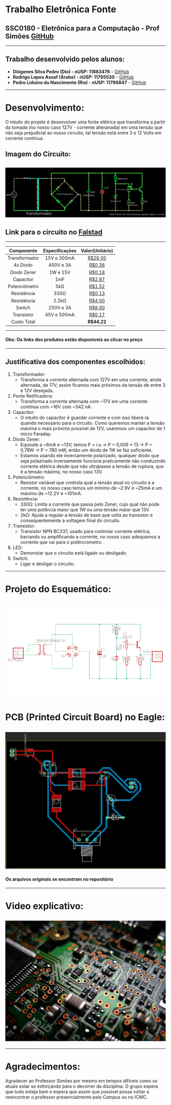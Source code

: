 # **Trabalho Eletrônica Fonte**
## **SSC0180 - Eletrônica para a Computação - Prof Simões** [GitHub](https://github.com/simoesusp)
--------
## **Trabalho desenvolvido pelos alunos:**
- **Diógenes Silva Pedro (Dio) - nUSP: 11883476** - [GitHub](https://github.com/DioUSP)
- **Rodrigo Lopes Assaf (Árabe) - nUSP: 11795530** - [GitHub](https://github.com/Roassaf)
- **Pedro Liduino do Nascimento (Rio) - nUSP: 11796847** - [GitHub](https://github.com/pedronii)
--------
# **Desenvolvimento:**
O intuito do projeto é desenvolver uma fonte elétrica que transforma a partir da tomada (no nosso caso 127V - corrente alteranada) em uma tensão que não seja prejudicial ao nosso circuito, tal tensão está entre 3 e 12 Volts em corrente contínua.
## **Imagem do Circuito:**
## [![Screenshot](Imagens/Falstad.png)](http://tinyurl.com/y97vdnzr)
## **Link para o circuito no [Falstad](http://tinyurl.com/y97vdnzr)** 
--------
| **Componente** | **Especificações** | **Valor(Unitário)** |
|:---------------:|:-------------:|:---------------:|
|Transformador | 15V e 300mA | [R$26,00](https://produto.mercadolivre.com.br/MLB-802952898-transformador-primario-0110-0110-secundario-015v-300ma-_JM?matt_tool=82322591&matt_word&gclid=EAIaIQobChMIhsubx8z_6QIVjoSRCh005QUsEAkYCiABEgKHK_D_BwE&quantity=1) |
|4x Diodo | 400V e 3A | [R$0,38](https://www.autoeletronica.net/produtos/diodo-retificador-1n5404) |
|Diodo Zener | 1W e 15V | [R$0,18](https://www.autoeletronica.net/produtos/diodo-zener-1n4744a-15v-1w) |
|Capacitor | 1mF | [R$2,87](https://produto.mercadolivre.com.br/MLB-1499835576-capacitor-eletrolitico-1mf-x-400v-kit-c10-pcs-_JM?quantity=1#position=1&type=item&tracking_id=fa215f29-9e58-4df8-935f-7aea9beaf1e2) |
|Potenciômetro | 5kΩ | [R$1,52](https://www.americanas.com.br/produto/212584212/potenciometro-linear-5k-16mm-eixo-estriado?WT.srch=1&acc=e789ea56094489dffd798f86ff51c7a9&epar=bp_pl_00_go_inf-aces_acessorios_geral_gmv&gclid=EAIaIQobChMIlqedgtb_6QIVwoORCh24ZwAEEAkYAiABEgI6w_D_BwE&i=5d712b2d49f937f6250d8225&o=5d6e754f6c28a3cb50909602&opn=YSMESP&sellerid=10428528000110) |
|Resistência | 330Ω | [R$0,13](https://produto.mercadolivre.com.br/MLB-1342907792-resistor-330-ohms-100-unidades-_JM?quantity=1#position=1&type=item&tracking_id=64df90b6-86bd-4de3-8a9f-d59c6ad031f4) |
|Resistência | 2.2kΩ | [R$4,00](https://www.sotudo.com.br/produto/resistor-1w-2-2k-ohms) |
|Switch | 250V e 3A | [R$8,00](https://produto.mercadolivre.com.br/MLB-1300399738-boto-chave-gangorra-mini-interruptor-liga-desliga-on-off-10x15mm-kcd13-101-3a-250v-arduino-_JM?variation=42249952649&quantity=1#reco_item_pos=0&reco_backend=machinalis-seller-items-pdp&reco_backend_type=low_level&reco_client=vip-seller_items-above&reco_id=3b5ba658-e897-4edb-bdb5-659b62db67cc) |
|Transistor | 45V e 500mA | [R$0,17](https://www.baudaeletronica.com.br/transistor-npn-bc337.html) |
|Custo Total | | **R$44,22** |
--------
#### Obs: Os links dos produtos estão disponíveis ao clicar no preço
--------
## **Justificativa dos componentes escolhidos:**
1. Transformador:
    * Transforma a corrente alternada com 127V em uma corrente, ainda alternada, de 17V, assim ficamos mais próximos da tensão de entre 3 e 12V desejada.
2. Ponte Retificadora:
    * Transforma a corrente alternada com ~17V em uma corrente contínua com ~16V com ~342 nA.
3. Capacitor:
    * O intuito do capacitor é guardar corrente e com isso liberá-la quando necessário para o circuito. Como queremos manter a tensão máxima o mais próximo possível de 12V, usaremos um capacitor de 1 micro Faraday. 
4. Diodo Zener:
    * Equivale a ~6mA e ~13V, temos P = i.u -> P = 0,006 * 13 -> P = 0,78W -> P = 780 mW, então um diodo de 1W se faz suficiente.
    * Estamos usando ele inversamente polarizado, qualquer diodo que seja polazirado inversamente funciona praticamente não conduzindo corrente elétrica desde que não ultrapasse a tensão de ruptura, que é a tensão máxima, no nosso caso 13V. 
5. Potenciômetro:
    * Resistor variável que controla qual a tensão atual no circuito e a corrente, no nosso caso temos um mínimo de ~2.9V e ~25mA e um máximo de ~12.2V e ~101mA. 
6. Resistência:
    * 330Ω: Limita a corrente que passa pelo Zener, cujo qual não pode ter uma potência maior que 1W ou uma tensão maior que 13V.
    * 2kΩ: Ajuda a regular a tensão de base que volta ao transistor e consequentemente a voltagem final do circuito.
7. Transistor:
    * Transistor NPN BC337, usado para controlar corrente elétrica, barrando ou amplificando a corrente, no nosso caso adequamos a corrente que vai para o potênciometro. 
8. LED:
    * Demonstar que o circuito está ligado ou desligado.
9. Switch:
    * Ligar e desligar o circuito.
--------
# Projeto do Esquemático:
## ![Esquemático](Imagens/Esquematico.png)
# PCB (Printed Circuit Board) no Eagle:
## ![PCB](Imagens/PCB.png)
#### Os arquivos originais se encontram no repositório
--------
# Video explicativo:
## [![Imagem da Thumbnail](Imagens/eletronica.jpg)]()
--------
# Agradecimentos:
Agradecer ao Professor Simões por mesmo em tempos difíceis como os atuais estar se esforçando para o decorrer da disciplina. O grupo espera que tudo esteja bem e espera que assim que possível possa voltar a reencontrar o professor presencialmente pelo Campus ou no ICMC.